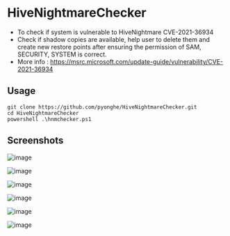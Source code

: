 # HiveNightmareChecker
* To check if system is vulnerable to HiveNightmare CVE-2021-36934
* Check if shadow copies are available, help user to delete them and create new restore points after ensuring the permission of SAM, SECURITY, SYSTEM is correct. 
* More info : https://msrc.microsoft.com/update-guide/vulnerability/CVE-2021-36934

## Usage
```
git clone https://github.com/pyonghe/HiveNightmareChecker.git
cd HiveNightmareChecker
powershell .\hnmchecker.ps1
```

## Screenshots
![image](https://user-images.githubusercontent.com/7576046/126519855-f2c0ac4d-57f4-4b26-9849-6563fb964ecd.png)

![image](https://user-images.githubusercontent.com/7576046/126519927-eca2e94e-7082-4733-9040-aac22895d24d.png)

![image](https://user-images.githubusercontent.com/7576046/126519975-32884345-fac7-48c2-a838-dcbfa42c750a.png)

![image](https://user-images.githubusercontent.com/7576046/126520005-61ac8377-fbc7-453d-b3e9-59a35099d190.png)

![image](https://user-images.githubusercontent.com/7576046/126520027-124fbb4a-a779-41ef-87c6-5d2afc06f05c.png)

![image](https://user-images.githubusercontent.com/7576046/126520797-4092b789-f81e-484d-a68e-1791ee38e553.png)
